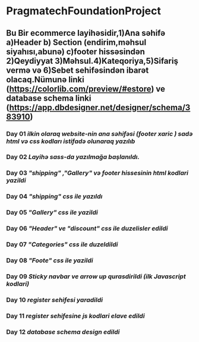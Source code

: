 # PragmatechFoundationProject
## Bu Bir ecommerce layihəsidir,1)Ana səhifə a)Header b) Section (endirim,məhsul siyahısı,abunə) c)footer hissəsindən 2)Qeydiyyat 3)Məhsul.4)Kateqoriya,5)Sifariş vermə  və 6)Sebet  sehifəsindən ibarət olacaq.Nümunə linki (https://colorlib.com/preview/#estore) ve database schema linki (https://app.dbdesigner.net/designer/schema/383910) 
### Day 01 *ilkin olaraq website-nin ana səhifəsi (footer xaric ) sadə html və css kodları istifadə olunaraq yazılıb*
### Day 02 *Layihə sass-da yazılmağa başlanıldı.*
### Day 03 *"shipping" ,"Gallery" və footer hissesinin  html kodlari yazildi*
### Day 04 *"shipping" css ile yazıldı*
### Day 05 *"Gallery" css ile yazildi*
### Day 06 *"Header" ve "discount" css ile duzelisler edildi*
### Day 07 *"Categories" css ile duzeldildi*
### Day 08 *"Foote" css ile yazildi*
### Day 09 *Sticky navbar ve arrow up qurasdirildi (ilk Javascript kodlari)*
### Day 10 *register sehifesi yaradildi*
### Day 11 *register sehifesine js kodlari elave edildi*
### Day 12 *database schema design edildi*





